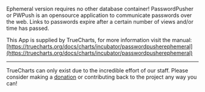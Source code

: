 Ephemeral version requires no other database container! PasswordPusher or PWPush is an opensource application to communicate passwords over the web. Links to passwords expire after a certain number of views and/or time has passed.

This App is supplied by TrueCharts, for more information visit the manual: [https://truecharts.org/docs/charts/incubator/passwordpusherephemeral](https://truecharts.org/docs/charts/incubator/passwordpusherephemeral)

---

TrueCharts can only exist due to the incredible effort of our staff.
Please consider making a [donation](https://truecharts.org/docs/about/sponsor) or contributing back to the project any way you can!
